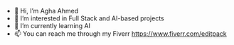 - 👋 Hi, I’m Agha Ahmed
- 👀 I’m interested in Full Stack and AI-based projects 
- 🌱 I’m currently learning AI
- 📫 You can reach me through my Fiverr https://www.fiverr.com/editpack 

<!---
aghaahmed35/aghaahmed35 is a ✨ special ✨ repository because its `README.md` (this file) appears on your GitHub profile.
You can click the Preview link to take a look at your changes.
--->
